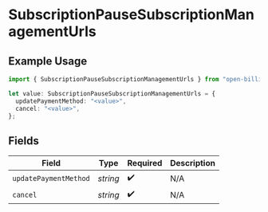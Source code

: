 # SubscriptionPauseSubscriptionManagementUrls

## Example Usage

```typescript
import { SubscriptionPauseSubscriptionManagementUrls } from "open-billing/models/operations";

let value: SubscriptionPauseSubscriptionManagementUrls = {
  updatePaymentMethod: "<value>",
  cancel: "<value>",
};
```

## Fields

| Field                 | Type                  | Required              | Description           |
| --------------------- | --------------------- | --------------------- | --------------------- |
| `updatePaymentMethod` | *string*              | :heavy_check_mark:    | N/A                   |
| `cancel`              | *string*              | :heavy_check_mark:    | N/A                   |
